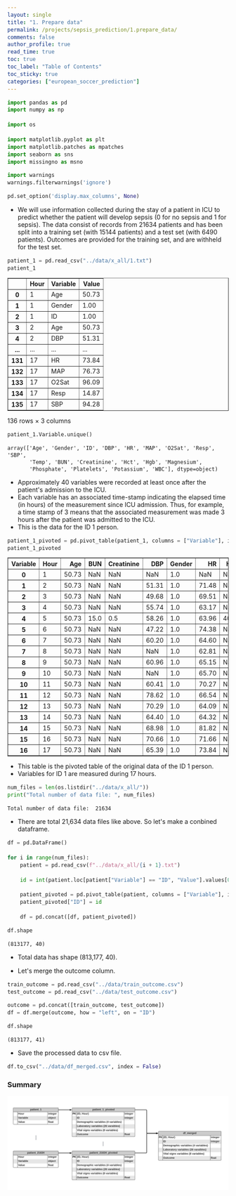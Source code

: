 ```yaml
---
layout: single
title: "1. Prepare data"
permalink: /projects/sepsis_prediction/1.prepare_data/
comments: false
author_profile: true
read_time: true
toc: true
toc_label: "Table of Contents"
toc_sticky: true
categories: ["european_soccer_prediction"]
---
```


```python
import pandas as pd 
import numpy as np 

import os

import matplotlib.pyplot as plt 
import matplotlib.patches as mpatches
import seaborn as sns 
import missingno as msno 
```


```python
import warnings
warnings.filterwarnings('ignore')
```


```python
pd.set_option('display.max_columns', None)
```

- We will use information collected during the stay of a patient in ICU to predict whether the patient will develop sepsis (0 for no sepsis and 1 for sepsis).  The data consist of records from 21634 patients and has been split into a training set (with 15144 patients) and a test set (with 6490 patients).  Outcomes are provided for the training set, and are withheld for the test set.


```python
patient_1 = pd.read_csv("../data/x_all/1.txt")
patient_1
```




<div>
<style scoped>
    .dataframe tbody tr th:only-of-type {
        vertical-align: middle;
    }

    .dataframe tbody tr th {
        vertical-align: top;
    }

    .dataframe thead th {
        text-align: right;
    }
</style>
<table border="1" class="dataframe">
  <thead>
    <tr style="text-align: right;">
      <th></th>
      <th>Hour</th>
      <th>Variable</th>
      <th>Value</th>
    </tr>
  </thead>
  <tbody>
    <tr>
      <th>0</th>
      <td>1</td>
      <td>Age</td>
      <td>50.73</td>
    </tr>
    <tr>
      <th>1</th>
      <td>1</td>
      <td>Gender</td>
      <td>1.00</td>
    </tr>
    <tr>
      <th>2</th>
      <td>1</td>
      <td>ID</td>
      <td>1.00</td>
    </tr>
    <tr>
      <th>3</th>
      <td>2</td>
      <td>Age</td>
      <td>50.73</td>
    </tr>
    <tr>
      <th>4</th>
      <td>2</td>
      <td>DBP</td>
      <td>51.31</td>
    </tr>
    <tr>
      <th>...</th>
      <td>...</td>
      <td>...</td>
      <td>...</td>
    </tr>
    <tr>
      <th>131</th>
      <td>17</td>
      <td>HR</td>
      <td>73.84</td>
    </tr>
    <tr>
      <th>132</th>
      <td>17</td>
      <td>MAP</td>
      <td>76.73</td>
    </tr>
    <tr>
      <th>133</th>
      <td>17</td>
      <td>O2Sat</td>
      <td>96.09</td>
    </tr>
    <tr>
      <th>134</th>
      <td>17</td>
      <td>Resp</td>
      <td>14.87</td>
    </tr>
    <tr>
      <th>135</th>
      <td>17</td>
      <td>SBP</td>
      <td>94.28</td>
    </tr>
  </tbody>
</table>
<p>136 rows × 3 columns</p>
</div>




```python
patient_1.Variable.unique()
```




    array(['Age', 'Gender', 'ID', 'DBP', 'HR', 'MAP', 'O2Sat', 'Resp', 'SBP',
           'Temp', 'BUN', 'Creatinine', 'Hct', 'Hgb', 'Magnesium',
           'Phosphate', 'Platelets', 'Potassium', 'WBC'], dtype=object)



- Approximately 40 variables were recorded at least once after the patient's admission to the ICU. 
- Each variable has an associated time-stamp indicating the elapsed time (in hours) of the measurement since ICU admission. Thus, for example, a time stamp of 3 means that the associated measurement was made 3 hours after the patient was admitted to the ICU.
- This is the data for the ID 1 person.


```python
patient_1_pivoted = pd.pivot_table(patient_1, columns = ["Variable"], index = ["Hour"], values = "Value").reset_index()
patient_1_pivoted
```




<div>
<style scoped>
    .dataframe tbody tr th:only-of-type {
        vertical-align: middle;
    }

    .dataframe tbody tr th {
        vertical-align: top;
    }

    .dataframe thead th {
        text-align: right;
    }
</style>
<table border="1" class="dataframe">
  <thead>
    <tr style="text-align: right;">
      <th>Variable</th>
      <th>Hour</th>
      <th>Age</th>
      <th>BUN</th>
      <th>Creatinine</th>
      <th>DBP</th>
      <th>Gender</th>
      <th>HR</th>
      <th>Hct</th>
      <th>Hgb</th>
      <th>ID</th>
      <th>MAP</th>
      <th>Magnesium</th>
      <th>O2Sat</th>
      <th>Phosphate</th>
      <th>Platelets</th>
      <th>Potassium</th>
      <th>Resp</th>
      <th>SBP</th>
      <th>Temp</th>
      <th>WBC</th>
    </tr>
  </thead>
  <tbody>
    <tr>
      <th>0</th>
      <td>1</td>
      <td>50.73</td>
      <td>NaN</td>
      <td>NaN</td>
      <td>NaN</td>
      <td>1.0</td>
      <td>NaN</td>
      <td>NaN</td>
      <td>NaN</td>
      <td>1.0</td>
      <td>NaN</td>
      <td>NaN</td>
      <td>NaN</td>
      <td>NaN</td>
      <td>NaN</td>
      <td>NaN</td>
      <td>NaN</td>
      <td>NaN</td>
      <td>NaN</td>
      <td>NaN</td>
    </tr>
    <tr>
      <th>1</th>
      <td>2</td>
      <td>50.73</td>
      <td>NaN</td>
      <td>NaN</td>
      <td>51.31</td>
      <td>1.0</td>
      <td>71.48</td>
      <td>NaN</td>
      <td>NaN</td>
      <td>NaN</td>
      <td>65.37</td>
      <td>NaN</td>
      <td>98.90</td>
      <td>NaN</td>
      <td>NaN</td>
      <td>NaN</td>
      <td>15.81</td>
      <td>87.74</td>
      <td>36.47</td>
      <td>NaN</td>
    </tr>
    <tr>
      <th>2</th>
      <td>3</td>
      <td>50.73</td>
      <td>NaN</td>
      <td>NaN</td>
      <td>49.68</td>
      <td>1.0</td>
      <td>69.51</td>
      <td>NaN</td>
      <td>NaN</td>
      <td>NaN</td>
      <td>NaN</td>
      <td>NaN</td>
      <td>NaN</td>
      <td>NaN</td>
      <td>NaN</td>
      <td>NaN</td>
      <td>17.14</td>
      <td>84.24</td>
      <td>NaN</td>
      <td>NaN</td>
    </tr>
    <tr>
      <th>3</th>
      <td>4</td>
      <td>50.73</td>
      <td>NaN</td>
      <td>NaN</td>
      <td>55.74</td>
      <td>1.0</td>
      <td>63.17</td>
      <td>NaN</td>
      <td>NaN</td>
      <td>NaN</td>
      <td>71.06</td>
      <td>NaN</td>
      <td>99.93</td>
      <td>NaN</td>
      <td>NaN</td>
      <td>NaN</td>
      <td>20.20</td>
      <td>95.22</td>
      <td>NaN</td>
      <td>NaN</td>
    </tr>
    <tr>
      <th>4</th>
      <td>5</td>
      <td>50.73</td>
      <td>15.0</td>
      <td>0.5</td>
      <td>58.26</td>
      <td>1.0</td>
      <td>63.96</td>
      <td>40.9</td>
      <td>13.2</td>
      <td>NaN</td>
      <td>77.08</td>
      <td>1.8</td>
      <td>97.07</td>
      <td>2.9</td>
      <td>225.0</td>
      <td>4.2</td>
      <td>16.23</td>
      <td>104.79</td>
      <td>NaN</td>
      <td>13.2</td>
    </tr>
    <tr>
      <th>5</th>
      <td>6</td>
      <td>50.73</td>
      <td>NaN</td>
      <td>NaN</td>
      <td>47.22</td>
      <td>1.0</td>
      <td>74.38</td>
      <td>NaN</td>
      <td>NaN</td>
      <td>NaN</td>
      <td>58.35</td>
      <td>NaN</td>
      <td>96.98</td>
      <td>NaN</td>
      <td>NaN</td>
      <td>NaN</td>
      <td>18.11</td>
      <td>78.92</td>
      <td>36.59</td>
      <td>NaN</td>
    </tr>
    <tr>
      <th>6</th>
      <td>7</td>
      <td>50.73</td>
      <td>NaN</td>
      <td>NaN</td>
      <td>60.20</td>
      <td>1.0</td>
      <td>64.60</td>
      <td>NaN</td>
      <td>NaN</td>
      <td>NaN</td>
      <td>75.88</td>
      <td>NaN</td>
      <td>97.89</td>
      <td>NaN</td>
      <td>NaN</td>
      <td>NaN</td>
      <td>NaN</td>
      <td>98.10</td>
      <td>NaN</td>
      <td>NaN</td>
    </tr>
    <tr>
      <th>7</th>
      <td>8</td>
      <td>50.73</td>
      <td>NaN</td>
      <td>NaN</td>
      <td>NaN</td>
      <td>1.0</td>
      <td>62.81</td>
      <td>NaN</td>
      <td>NaN</td>
      <td>NaN</td>
      <td>75.16</td>
      <td>NaN</td>
      <td>98.89</td>
      <td>NaN</td>
      <td>NaN</td>
      <td>NaN</td>
      <td>16.92</td>
      <td>100.86</td>
      <td>NaN</td>
      <td>NaN</td>
    </tr>
    <tr>
      <th>8</th>
      <td>9</td>
      <td>50.73</td>
      <td>NaN</td>
      <td>NaN</td>
      <td>60.96</td>
      <td>1.0</td>
      <td>65.15</td>
      <td>NaN</td>
      <td>NaN</td>
      <td>NaN</td>
      <td>77.38</td>
      <td>NaN</td>
      <td>98.06</td>
      <td>NaN</td>
      <td>NaN</td>
      <td>NaN</td>
      <td>17.78</td>
      <td>98.90</td>
      <td>NaN</td>
      <td>NaN</td>
    </tr>
    <tr>
      <th>9</th>
      <td>10</td>
      <td>50.73</td>
      <td>NaN</td>
      <td>NaN</td>
      <td>NaN</td>
      <td>1.0</td>
      <td>65.70</td>
      <td>NaN</td>
      <td>NaN</td>
      <td>NaN</td>
      <td>78.12</td>
      <td>NaN</td>
      <td>100.03</td>
      <td>NaN</td>
      <td>NaN</td>
      <td>NaN</td>
      <td>18.18</td>
      <td>105.84</td>
      <td>NaN</td>
      <td>NaN</td>
    </tr>
    <tr>
      <th>10</th>
      <td>11</td>
      <td>50.73</td>
      <td>NaN</td>
      <td>NaN</td>
      <td>60.41</td>
      <td>1.0</td>
      <td>70.27</td>
      <td>NaN</td>
      <td>NaN</td>
      <td>NaN</td>
      <td>75.46</td>
      <td>NaN</td>
      <td>98.90</td>
      <td>NaN</td>
      <td>NaN</td>
      <td>NaN</td>
      <td>17.90</td>
      <td>99.20</td>
      <td>NaN</td>
      <td>NaN</td>
    </tr>
    <tr>
      <th>11</th>
      <td>12</td>
      <td>50.73</td>
      <td>NaN</td>
      <td>NaN</td>
      <td>78.62</td>
      <td>1.0</td>
      <td>66.54</td>
      <td>NaN</td>
      <td>NaN</td>
      <td>NaN</td>
      <td>91.58</td>
      <td>NaN</td>
      <td>97.92</td>
      <td>NaN</td>
      <td>NaN</td>
      <td>NaN</td>
      <td>17.78</td>
      <td>112.28</td>
      <td>NaN</td>
      <td>NaN</td>
    </tr>
    <tr>
      <th>12</th>
      <td>13</td>
      <td>50.73</td>
      <td>NaN</td>
      <td>NaN</td>
      <td>70.29</td>
      <td>1.0</td>
      <td>64.09</td>
      <td>NaN</td>
      <td>NaN</td>
      <td>NaN</td>
      <td>82.81</td>
      <td>NaN</td>
      <td>97.02</td>
      <td>NaN</td>
      <td>NaN</td>
      <td>NaN</td>
      <td>NaN</td>
      <td>NaN</td>
      <td>NaN</td>
      <td>NaN</td>
    </tr>
    <tr>
      <th>13</th>
      <td>14</td>
      <td>50.73</td>
      <td>NaN</td>
      <td>NaN</td>
      <td>64.40</td>
      <td>1.0</td>
      <td>64.32</td>
      <td>NaN</td>
      <td>NaN</td>
      <td>NaN</td>
      <td>92.72</td>
      <td>NaN</td>
      <td>99.03</td>
      <td>NaN</td>
      <td>NaN</td>
      <td>NaN</td>
      <td>24.02</td>
      <td>138.79</td>
      <td>35.97</td>
      <td>NaN</td>
    </tr>
    <tr>
      <th>14</th>
      <td>15</td>
      <td>50.73</td>
      <td>NaN</td>
      <td>NaN</td>
      <td>68.98</td>
      <td>1.0</td>
      <td>81.82</td>
      <td>NaN</td>
      <td>NaN</td>
      <td>NaN</td>
      <td>79.62</td>
      <td>NaN</td>
      <td>97.95</td>
      <td>NaN</td>
      <td>NaN</td>
      <td>NaN</td>
      <td>15.24</td>
      <td>104.85</td>
      <td>NaN</td>
      <td>NaN</td>
    </tr>
    <tr>
      <th>15</th>
      <td>16</td>
      <td>50.73</td>
      <td>NaN</td>
      <td>NaN</td>
      <td>70.66</td>
      <td>1.0</td>
      <td>71.66</td>
      <td>NaN</td>
      <td>NaN</td>
      <td>NaN</td>
      <td>81.11</td>
      <td>NaN</td>
      <td>97.95</td>
      <td>NaN</td>
      <td>NaN</td>
      <td>NaN</td>
      <td>15.05</td>
      <td>103.13</td>
      <td>NaN</td>
      <td>NaN</td>
    </tr>
    <tr>
      <th>16</th>
      <td>17</td>
      <td>50.73</td>
      <td>NaN</td>
      <td>NaN</td>
      <td>65.39</td>
      <td>1.0</td>
      <td>73.84</td>
      <td>NaN</td>
      <td>NaN</td>
      <td>NaN</td>
      <td>76.73</td>
      <td>NaN</td>
      <td>96.09</td>
      <td>NaN</td>
      <td>NaN</td>
      <td>NaN</td>
      <td>14.87</td>
      <td>94.28</td>
      <td>NaN</td>
      <td>NaN</td>
    </tr>
  </tbody>
</table>
</div>



- This table is the pivoted table of the original data of the ID 1 person.
- Variables for ID 1 are measured during 17 hours.


```python
num_files = len(os.listdir("../data/x_all/"))
print("Total number of data file: ", num_files)
```

    Total number of data file:  21634


- There are total 21,634 data files like above. So let's make a conbined dataframe.


```python
df = pd.DataFrame()

for i in range(num_files):
    patient = pd.read_csv(f"../data/x_all/{i + 1}.txt")
    
    id = int(patient.loc[patient["Variable"] == "ID", "Value"].values[0])
    
    patient_pivoted = pd.pivot_table(patient, columns = ["Variable"], index = ["Hour"], values = "Value").reset_index()
    patient_pivoted["ID"] = id
    
    df = pd.concat([df, patient_pivoted])

```


```python
df.shape
```




    (813177, 40)



- Total data has shape (813,177, 40). 

- Let's merge the outcome column.


```python
train_outcome = pd.read_csv("../data/train_outcome.csv")
test_outcome = pd.read_csv("../data/test_outcome.csv")

```


```python
outcome = pd.concat([train_outcome, test_outcome])
df = df.merge(outcome, how = "left", on = "ID") 
```


```python
df.shape
```




    (813177, 41)



- Save the processed data to csv file.


```python
df.to_csv("../data/df_merged.csv", index = False)
```

### Summary

![summary](/assets/images/projects/sepsis_prediction/df_merged.png)


